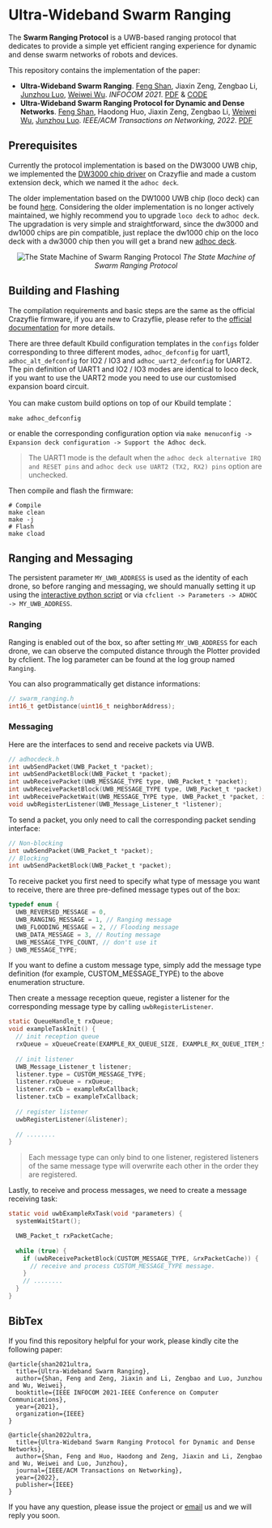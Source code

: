 # Ultra-Wideband Swarm Ranging

The **Swarm Ranging Protocol** is a UWB-based ranging protocol that dedicates to provide a simple yet efficient ranging experience for dynamic and dense swarm networks of robots and devices. 

This repository contains the implementation of the paper:

- **Ultra-Wideband Swarm Ranging**. [Feng Shan](http://twinhorse.net/), Jiaxin Zeng, Zengbao Li, [Junzhou Luo](https://cse.seu.edu.cn/2019/0102/c23024a257045/page.htm), [Weiwei Wu](https://cse.seu.edu.cn/2019/0103/c23024a257230/page.htm). *INFOCOM 2021*. [PDF](http://twinhorse.net/papers/SZLLW-INFOCOM21p.pdf) & [CODE](https://github.com/SEU-NetSI/crazyflie-firmware/tree/archive/master/2022.05)
- **Ultra-Wideband Swarm Ranging Protocol for Dynamic and Dense Networks**. [Feng Shan](http://twinhorse.net/), Haodong Huo, Jiaxin Zeng, Zengbao Li, [Weiwei Wu](https://cse.seu.edu.cn/2019/0103/c23024a257230/page.htm), [Junzhou Luo](https://cse.seu.edu.cn/2019/0102/c23024a257045/page.htm). *IEEE/ACM Transactions on Networking, 2022*. [PDF](https://ieeexplore.ieee.org/stamp/stamp.jsp?tp=&arnumber=9810917)

## Prerequisites

Currently the protocol implementation is based on the DW3000 UWB chip, we implemented the [DW3000 chip driver](https://github.com/SEU-NetSI/libdw3000) on Crazyflie and made a custom extension deck, which we named it the `adhoc deck`.

The older implementation based on the DW1000 UWB chip (loco deck) can be found [here](https://github.com/SEU-NetSI/crazyflie-firmware/tree/archive/master/2022.05). Considering the older implementation is no longer actively maintained, we highly recommend you to upgrade `loco deck` to `adhoc deck`. The upgradation is very simple and straightforward, since the dw3000 and dw1000 chips are pin compatible, just replace the dw1000 chip on the loco deck with a dw3000 chip then you will get a brand new [adhoc deck](https://github.com/SEU-NetSI/crazyflie-firmware/assets/42486690/f0ec9681-9aff-4e16-8ad3-3da7a20e6b60).

<p align="center">
  <img src="https://github.com/SEU-NetSI/crazyflie-firmware/assets/42486690/5795cfc0-1e47-433b-99d6-fb7a6d9deb89" alt="The State Machine of Swarm Ranging Protocol">
  <em>The State Machine of Swarm Ranging Protocol</em>
</p>

## Building and Flashing

The compilation requirements and basic steps are the same as the official Crazyflie firmware, if you are new to Crazyflie, please refer to the [official documentation](https://github.com/bitcraze/crazyflie-firmware/blob/master/docs/building-and-flashing/build.md) for more details.

There are three default Kbuild configuration templates in the `configs` folder corresponding to three different modes, `adhoc_defconfig` for uart1, `adhoc_alt_defconfig` for IO2 / IO3 and `adhoc_uart2_defconfig` for UART2. The pin definition of UART1 and IO2 / IO3 modes are identical to loco deck, if you want to use the UART2 mode you need to use our customised expansion board circuit.

You can make custom build options on top of our Kbuild template：

```Shell
make adhoc_defconfig
```

or enable the corresponding configuration option via `make menuconfig -> Expansion deck configuration -> Support the Adhoc deck`.

> The UART1 mode is the default when the `adhoc deck alternative IRQ and RESET pins` and `adhoc deck use UART2 (TX2, RX2) pins` option are unchecked.

Then compile and flash the firmware:

```Shell
# Compile
make clean
make -j
# Flash
make cload
```

## Ranging and Messaging

The persistent parameter `MY_UWB_ADDRESS` is used as the identity of each drone, so before ranging and messaging, we should manually setting it up using the [interactive python script](https://github.com/SEU-NetSI/crazyflie-firmware/blob/master/set_uwb_address.py) or via `cfclient -> Parameters -> ADHOC -> MY_UWB_ADDRESS`.

### Ranging

Ranging is enabled out of the box, so after setting `MY_UWB_ADDRESS` for each drone, we can observe the computed distance through the Plotter provided by cfclient. The log parameter can be found at the log group named `Ranging`.

You can also programmatically get distance informations:

```C
// swarm_ranging.h
int16_t getDistance(uint16_t neighborAddress);
```

### Messaging

Here are the interfaces to send and receive packets via UWB.

```C
// adhocdeck.h
int uwbSendPacket(UWB_Packet_t *packet);
int uwbSendPacketBlock(UWB_Packet_t *packet);
int uwbReceivePacket(UWB_MESSAGE_TYPE type, UWB_Packet_t *packet);
int uwbReceivePacketBlock(UWB_MESSAGE_TYPE type, UWB_Packet_t *packet);
int uwbReceivePacketWait(UWB_MESSAGE_TYPE type, UWB_Packet_t *packet, int wait);
void uwbRegisterListener(UWB_Message_Listener_t *listener);
```

To send a packet, you only need to call the corresponding packet sending interface:

```C
// Non-blocking
int uwbSendPacket(UWB_Packet_t *packet);
// Blocking
int uwbSendPacketBlock(UWB_Packet_t *packet);
```

To receive packet you first need to specify what type of message you want to receive, there are three pre-defined message types out of the box:

```C
typedef enum {
  UWB_REVERSED_MESSAGE = 0,
  UWB_RANGING_MESSAGE = 1, // Ranging message
  UWB_FLOODING_MESSAGE = 2, // Flooding message
  UWB_DATA_MESSAGE = 3, // Routing message
  UWB_MESSAGE_TYPE_COUNT, // don't use it
} UWB_MESSAGE_TYPE;
```

If you want to define a custom message type, simply add the message type definition (for example, CUSTOM_MESSAGE_TYPE) to the above enumeration structure.

Then create a message reception queue, register a listener for the corresponding message type by calling `uwbRegisterListener`.

```C
static QueueHandle_t rxQueue;
void exampleTaskInit() {
  // init reception queue
  rxQueue = xQueueCreate(EXAMPLE_RX_QUEUE_SIZE, EXAMPLE_RX_QUEUE_ITEM_SIZE);
  
  // init listener
  UWB_Message_Listener_t listener;
  listener.type = CUSTOM_MESSAGE_TYPE;
  listener.rxQueue = rxQueue;
  listener.rxCb = exampleRxCallback;
  listener.txCb = exampleTxCallback;
  
  // register listener
  uwbRegisterListener(&listener);
    
  // ........
}
```

> Each message type can only bind to one listener, registered listeners of the same message type will overwrite each other in the order they are registered.

Lastly, to receive and process messages, we need to create a message receiving task:

```C
static void uwbExampleRxTask(void *parameters) {
  systemWaitStart();

  UWB_Packet_t rxPacketCache;
  
  while (true) {
    if (uwbReceivePacketBlock(CUSTOM_MESSAGE_TYPE, &rxPacketCache)) {
      // receive and process CUSTOM_MESSAGE_TYPE message.
    }
    // ........
  }
}
```

## BibTex

If you find this repository helpful for your work, please kindly cite the following paper:

```
@article{shan2021ultra,
  title={Ultra-Wideband Swarm Ranging},
  author={Shan, Feng and Zeng, Jiaxin and Li, Zengbao and Luo, Junzhou and Wu, Weiwei},
  booktitle={IEEE INFOCOM 2021-IEEE Conference on Computer Communications},
  year={2021},
  organization={IEEE}
}

@article{shan2022ultra,
  title={Ultra-Wideband Swarm Ranging Protocol for Dynamic and Dense Networks},
  author={Shan, Feng and Huo, Haodong and Zeng, Jiaxin and Li, Zengbao and Wu, Weiwei and Luo, Junzhou},
  journal={IEEE/ACM Transactions on Networking},
  year={2022},
  publisher={IEEE}
}
```

If you have any question, please issue the project or [email](mailto:shanfeng@seu.edu.cn) us and we will reply you soon.
